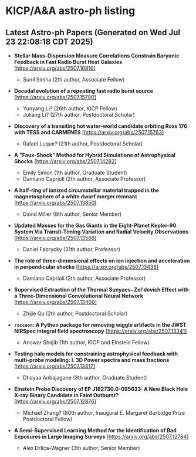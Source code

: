 # KICP/A&A astro-ph listing

## Latest Astro-ph Papers (Generated on Wed Jul 23 22:08:18 CDT 2025)

- **Stellar Mass-Dispersion Measure Correlations Constrain Baryonic Feedback in Fast Radio Burst Host Galaxies**
[https://arxiv.org/abs/2507.16816]
  + Sunil Simha (2th author, Associate Fellow)

- **Decadal evolution of a repeating fast radio burst source**
[https://arxiv.org/abs/2507.15790]
  + Yunyang Li? (26th author, KICP Fellow)
  + Juliang Li? (27th author, Postdoctoral Scholar)

- **Discovery of a transiting hot water-world candidate orbiting Ross 176 with TESS and CARMENES**
[https://arxiv.org/abs/2507.15763]
  + Rafael Luque? (21th author, Postdoctoral Scholar)

- **A "Faux-Shock" Method for Hybrid Simulations of Astrophysical Shocks**
[https://arxiv.org/abs/2507.14282]
  + Emily Simon (1th author, Graduate Student)
  + Damiano Caprioli (2th author, Associate Professor)

- **A half-ring of ionized circumstellar material trapped in the magnetosphere of a white dwarf merger remnant**
[https://arxiv.org/abs/2507.13850]
  + David Miller (8th author, Senior Member)

- **Updated Masses for the Gas Giants in the Eight-Planet Kepler-90 System Via Transit-Timing Variation and Radial Velocity Observations**
[https://arxiv.org/abs/2507.13588]
  + Daniel Fabrycky (31th author, Professor)

- **The role of three-dimensional effects on ion injection and acceleration in perpendicular shocks**
[https://arxiv.org/abs/2507.13436]
  + Damiano Caprioli (2th author, Associate Professor)

- **Supervised Extraction of the Thermal Sunyaev$-$Zel'dovich Effect with a Three-Dimensional Convolutional Neural Network**
[https://arxiv.org/abs/2507.13400]
  + Zhijie Qu (2th author, Postdoctoral Scholar)

- **$\texttt{raccoon}$: A Python package for removing wiggle artifacts in the JWST NIRSpec integral field spectroscopy**
[https://arxiv.org/abs/2507.13341]
  + Anowar Shajib (1th author, KICP and Einstein Fellow)

- **Testing halo models for constraining astrophysical feedback with multi-probe modeling: I. 3D Power spectra and mass fractions**
[https://arxiv.org/abs/2507.13317]
  + Dhayaa Anbajagane (3th author, Graduate Student)

- **Einstein Probe Discovery of EP J182730.0-095633: A New Black Hole X-ray Binary Candidate in Faint Outburst?**
[https://arxiv.org/abs/2507.12876]
  + Michael Zhang? (80th author, Inaugural E. Margaret Burbidge Prize Postdoctoral Fellow)

- **A Semi-Supervised Learning Method for the Identification of Bad Exposures in Large Imaging Surveys**
[https://arxiv.org/abs/2507.12784]
  + Alex Drlica-Wagner (3th author, Senior Member)

